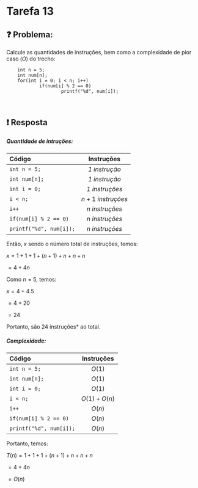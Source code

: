 # Tarefa 13

## :question: Problema:

Calcule as quantidades de instruções, bem como a
complexidade de pior caso $(O)$ do trecho:

        int n = 5;
        int num[n];
        for(int i = 0; i < n; i++)
                if(num[i] % 2 == 0)
                        printf("%d", num[i]);

<br>

## :exclamation: Resposta 

##### Quantidade de intruções:

Código | Instruções
:----- | :----------:
`int n = 5;`| *1 instrução*
`int num[n];`| *1 instrução*
`int i = 0;`| *1 instruções* 
`i < n;`| $n + 1$ *instruções*
`i++`| $n$ *instruções*
`if(num[i] % 2 == 0)`| $n$ *instruções*
`printf("%d", num[i]);`| $n$ *instruções*

Então, $x$ sendo o número total de instruções, temos:

$x = 1 + 1 + 1 + (n+1) + n + n + n$

$= 4 + 4n$

Como $n=5$, temos:

$x=4+4.5$

$=4+20$

$=24$

Portanto, são $24$ instruções* ao total.

##### Complexidade:

Código | Instruções
:----- | :----------:
`int n = 5;`| $O(1)$
`int num[n];`| $O(1)$
`int i = 0;`| $O(1)$ 
`i < n;`| $O(1) + O(n)$ 
`i++`| $O(n)$
`if(num[i] % 2 == 0)`| $O(n)$
`printf("%d", num[i]);`| $O(n)$

Portanto, temos:

$T(n) = 1 + 1 + 1 + (n+1) + n + n + n$

$= 4 + 4n$

$= O(n)$




